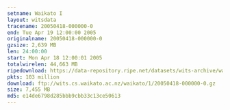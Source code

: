 ```yaml
---
setname: Waikato I
layout: witsdata
tracename: 20050418-000000-0
end: Tue Apr 19 12:00:00 2005
originalname: 20050418-000000-0
gzsize: 2,639 MB
len: 24:00:00
start: Mon Apr 18 12:00:01 2005
totalwirelen: 44,663 MB
ripedownload: https://data-repository.ripe.net/datasets/wits-archive/waikato/1/20050418-000000-0.gz
pkts: 103 million
download: ftp://wits.cs.waikato.ac.nz/waikato/1/20050418-000000-0.gz
size: 7,455 MB
md5: e14de6798d285bbb9cbb33c13ce50613
---
```


